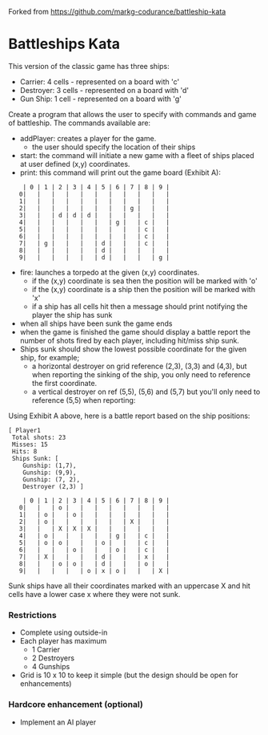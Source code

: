 Forked from https://github.com/markg-codurance/battleship-kata

# Battleships Kata

This version of the classic game has three ships:

 - Carrier: 4 cells - represented on a board with 'c'
 - Destroyer: 3 cells - represented on a board with 'd' 
 - Gun Ship: 1 cell - represented on a board with 'g'

Create a program that allows the user to specify with commands and game of battleship. The commands available are:

 - addPlayer: creates a player for the game.
 	- the user should specify the location of their ships
 - start: the command will initiate a new game with a fleet of ships placed at user defined (x,y) coordinates.
 - print: this command will print out the game board (Exhibit A):

```
    | 0 | 1 | 2 | 3 | 4 | 5 | 6 | 7 | 8 | 9 |
   0|   |   |   |   |   |   |   |   |   |   |
   1|   |   |   |   |   |   |   |   |   |   |
   2|   |   |   |   |   |   |   | g |   |   |
   3|   |   | d | d | d |   |   |   |   |   |
   4|   |   |   |   |   |   | g |   | c |   |
   5|   |   |   |   |   |   |   |   | c |   |
   6|   |   |   |   |   |   |   |   | c |   |
   7|   | g |   |   |   | d |   |   | c |   |
   8|   |   |   |   |   | d |   |   |   |   |
   9|   |   |   |   |   | d |   |   |   | g |
```
 - fire: launches a torpedo at the given (x,y) coordinates.
 	- if the (x,y) coordinate is sea then the position will be marked with 'o'
 	- if the (x,y) coordinate is a ship then the position will be marked with 'x'
 	- if a ship has all cells hit then a message should print notifying the player the ship has sunk
- when all ships have been sunk the game ends
- when the game is finished the game should display a battle report the number of shots fired by each player, including hit/miss ship sunk.
- Ships sunk should show the lowest possible coordinate for the given ship, for example;
	- a horizontal destroyer on grid reference (2,3), (3,3) and (4,3), but when reporting the sinking of the ship, you only need to reference the first coordinate. 
	- a vertical destroyer on ref (5,5), (5,6) and (5,7) but you'll only need to reference (5,5) when reporting:

Using Exhibit A above, here is a battle report based on the ship positions:

```
[ Player1
 Total shots: 23
 Misses: 15
 Hits: 8
 Ships Sunk: [ 
	Gunship: (1,7),
	Gunship: (9,9),
	Gunship: (7, 2),
	Destroyer (2,3) ]
```

```
    | 0 | 1 | 2 | 3 | 4 | 5 | 6 | 7 | 8 | 9 |
   0|   |   | o |   |   |   |   |   |   |   |
   1|   | o |   | o |   |   |   |   |   |   |
   2|   | o |   |   |   |   |   | X |   |   |
   3|   |   | X | X | X |   |   |   |   |   |
   4|   | o |   |   |   |   | g |   | c |   |
   5|   | o | o |   |   | o |   |   | c |   |
   6|   |   |   | o |   |   | o |   | c |   |
   7|   | X |   |   |   | d |   |   | x |   |
   8|   |   | o | o |   | d |   |   | o |   |
   9|   |   |   |   | o | x | o |   |   | X |
```

Sunk ships have all their coordinates marked with an uppercase X and hit cells have a lower case x where they were not sunk.
		 
### Restrictions

 - Complete using outside-in
 - Each player has maximum
 	- 1 Carrier
 	- 2 Destroyers
 	- 4 Gunships
- Grid is 10 x 10 to keep it simple (but the design should be open for enhancements)

### Hardcore enhancement (optional)
 - Implement an AI player
 